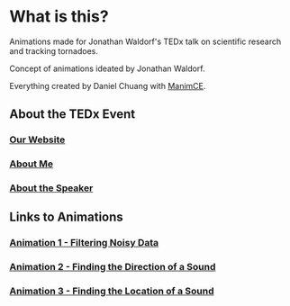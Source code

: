 # What is this?

Animations made for Jonathan Waldorf's TEDx talk on scientific research and tracking tornadoes.

Concept of animations ideated by Jonathan Waldorf.

Everything created by Daniel Chuang with [ManimCE](manim.community).

## About the TEDx Event

### [Our Website](http://daniel-chuang.github.io/tedx-website/)

### [About Me](http://daniel-chuang.github.io/tedx-website/team/daniel-c/)

### [About the Speaker](http://daniel-chuang.github.io/tedx-website/speakers/jonathan-w/)

## Links to Animations

### [Animation 1 - Filtering Noisy Data](https://www.youtube.com/watch?v=mVF1FzgeQKY)

### [Animation 2 - Finding the Direction of a Sound](https://www.youtube.com/watch?v=nEqn77uwXs8)

### [Animation 3 - Finding the Location of a Sound](https://www.youtube.com/watch?v=VZ8wZHFkK3w)
